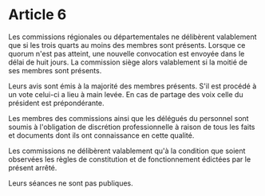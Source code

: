 # Article 6

Les commissions régionales ou départementales ne délibèrent valablement que si les trois quarts au moins des membres sont présents. Lorsque ce quorum n'est pas atteint, une nouvelle convocation est envoyée dans le délai de huit jours. La commission siège alors valablement si la moitié de ses membres sont présents.

Leurs avis sont émis à la majorité des membres présents. S'il est procédé à un vote celui-ci a lieu à main levée. En cas de partage des voix celle du président est prépondérante.

Les membres des commissions ainsi que les délégués du personnel sont soumis à l'obligation de discrétion professionnelle à raison de tous les faits et documents dont ils ont connaissance en cette qualité.

Les commissions ne délibèrent valablement qu'à la condition que soient observées les règles de constitution et de fonctionnement édictées par le présent arrêté.

Leurs séances ne sont pas publiques.
